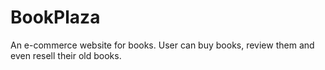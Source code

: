 # BookPlaza
An e-commerce website for books. 
User can buy books, review them and even resell their old books. 
